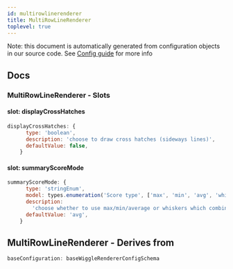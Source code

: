 ```yaml
---
id: multirowlinerenderer
title: MultiRowLineRenderer
toplevel: true
---
```


Note: this document is automatically generated from configuration objects in our
source code. See [Config guide](/docs/config_guide) for more info

## Docs

### MultiRowLineRenderer - Slots

#### slot: displayCrossHatches

```js
displayCrossHatches: {
      type: 'boolean',
      description: 'choose to draw cross hatches (sideways lines)',
      defaultValue: false,
    }
```

#### slot: summaryScoreMode

```js
summaryScoreMode: {
      type: 'stringEnum',
      model: types.enumeration('Score type', ['max', 'min', 'avg', 'whiskers']),
      description:
        'choose whether to use max/min/average or whiskers which combines all three into the same rendering',
      defaultValue: 'avg',
    }
```

## MultiRowLineRenderer - Derives from

```js
baseConfiguration: baseWiggleRendererConfigSchema
```
